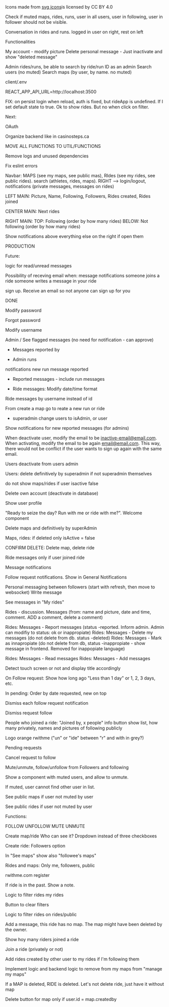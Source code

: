 
<div>Icons made from <a href="https://www.onlinewebfonts.com/icon">svg icons</a>is licensed by CC BY 4.0</div>


Check if muted maps, rides, runs, user in all users, user in following, user in follower should not be visible.

Conversation in rides and runs. logged in user on right, rest on left

Functionalities

My account -  modify picture
Delete personal message - Just inactivate and show "deleted message"


Admin rides/runs, be able to search by ride/run ID as an admin
Search users (no muted)
Search maps (by user, by name. no muted)



client/.env

REACT_APP_API_URL=http://localhost:3500

FIX: on persist login when reload, auth is fixed, but rideApp is undefined. If I set default state to true. Ok to show rides. But no when click on filter.

Next:

OAuth

Organize backend like in casinosteps.ca


MOVE ALL FUNCTIONS TO UTIL/FUNCTIONS


Remove logs and unused dependencies

Fix eslint errors

<!-- CSS AND ORGANIZATION: -->

Navbar: MAPS (see my maps, see public mas), RIdes (see my rides, see public rides). search (athletes, rides, maps). RIGHT --> login/logout, notifications (private messages, messages on rides)

LEFT MAIN: Picture, Name, Following, Followers, Rides created, Rides joined

CENTER MAIN: Next rides

RIGHT MAIN: TOP: Following (order by how many rides) BELOW: Not following (order by how many rides)

Show notifications above everything else on the right if open them

<!-- /CSS AND ORGANIZATION  -->


PRODUCTION

Future:

logic for read/unread messages

Possibility of receving email when:
message notifications
someone joins a ride
someone writes a message in your ride

sign up. Receive an email so not anyone can sign up for you


DONE

Modify password

Forgot password

Modify username

Admin / See flagged messages (no need for notification - can approve) 

- Messages reported by

- Admin runs

notifications new run message reported

- Reported messages - include run messages

- Ride messages: Modify date/time format

 Ride messages by username instead of id

From create a map go to reate a new run or ride




- superadmin change users to isAdmin, or user

Show notifications for new reported messages (for admins)

When deactivate user, modify the email to be inactive-email@email.com. When activating, modify the email to be again email@email.com. This way, there would not be conflict if the user wants to sign up again with the same email.

Users deactivate from users admin

Users: delete definitively by superadmin if not superadmin themselves

do not show maps/rides if user isactive false

Delete own account (deactivate in database)

Show user profile

"Ready to seize the day? Run with me or ride with me?". Welcome component


Delete maps and definitively by superAdmin

Maps, rides: if deleted only isActive = false

CONFIRM DELETE: Delete map, delete ride

Ride messages only if user joined ride

Message notifications 

Follow request notifications. Show in General Notifications

Personal messaging between followers (start with refresh, then move to websocket)
Write message

See messages in "My rides"

Rides - discussion. Messages (from: name and picture, date and time, comment. ADD a comment, delete a comment)

Rides: Messages - Report messages (status -reported. Inform admin. Admin can modifiy to status: ok or inappropiate)
Rides: Messages - Delete my messages (do not delete from db. status -deleted)
Rides: Messages - Mark as innapropiate (do not delete from db, status -inappropiate - show message in frontend. Removed for inappopiate language)


Rides: Messages - Read messages
Rides: Messages - Add messages

Detect touch screen or not and display title accordingly

On Follow request: Show how long ago "Less than 1 day" or 1, 2, 3 days, etc. 

In pending: Order by date requested, new on top

Dismiss each follow request notification

Dismiss request follow

People who joined a ride: "Joined by, x people" info button show list, how many privately, names and pictures of following publicly

Logo orange rwithme ("un" or "ide" between "r" and with in grey?)

Pending requests

Cancel request to follow

Mute/unmute, follow/unfollow from Followers and following

Show a component with muted users, and allow to unmute.

If muted, user cannot find other user in list.

See public maps if user not muted by user

See public rides if user not muted by user

Functions:

FOLLOW
UNFOLLOW
MUTE
UNMUTE

Create map/ride Who can see it? Dropdown instead of three checkboxes


Create ride: Followers option

In "See maps" show also "followee's maps"

Rides and maps: Only me, followers, public

rwithme.com register

If ride is in the past. Show a note. 

Logic to filter rides my rides

Button to clear filters

Logic to filter rides on rides/public

Add a message, this ride has no map. The map might have been deleted by the owner.

Show hoy many riders joined a ride

Join a ride (privately or not)

Add rides created by other user to my rides if I'm following them

Implement logic and backend logic to remove from my maps from "manage my maps"

If a MAP is deleted, RIDE is deleted. Let's not delete ride, just have it without map

Delete button for map only if user.id = map.createdby